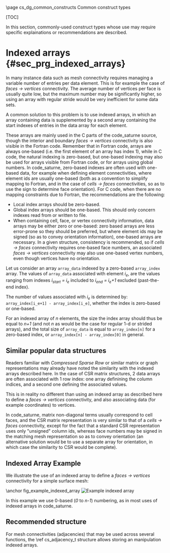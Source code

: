 <!--
  This file is part of code_saturne, a general-purpose CFD tool.

  Copyright (C) 1998-2024 EDF S.A.

  This program is free software; you can redistribute it and/or modify it under
  the terms of the GNU General Public License as published by the Free Software
  Foundation; either version 2 of the License, or (at your option) any later
  version.

  This program is distributed in the hope that it will be useful, but WITHOUT
  ANY WARRANTY; without even the implied warranty of MERCHANTABILITY or FITNESS
  FOR A PARTICULAR PURPOSE.  See the GNU General Public License for more
  details.

  You should have received a copy of the GNU General Public License along with
  this program; if not, write to the Free Software Foundation, Inc., 51 Franklin
  Street, Fifth Floor, Boston, MA 02110-1301, USA.
-->

\page cs_dg_common_constructs Common construct types

[TOC]

In this section, commonly-used construct types whose use may require specific
explainations or recommendations are described.

Indexed arrays {#sec_prg_indexed_arrays}
==============

In many instance data such as mesh connectivity requires managing a variable
number of entries per data element. This is for example the case of
*faces → vertices* connectivity. The average number of vertices
per face is usually quite low, but the maximum number may be significantly
higher, so using an array with regular stride would be very inefficient
for some data sets.

A common solution to this problem is to use indexed arrays, in which an array
containing data is supplemented by a second array containing the start indexes
of entries in the data array for each element.

These arrays are mainly used in the C parts of the code_saturne source, though
the interior and boundary *faces → vertices* connectivity is also
visible in the Fortran code. Remember that in Fortran code, arrays
are always one-based (i.e. the first element of an array has index 1),
while in C code, the natural indexing is zero-based, but one-based
indexing may also be used for arrays visible from Fortran code, or for arrays
using global numbers. In code_saturne, zero-based indexes are often used with
one-based data, for example when defining element connectivities,
where element ids are usually one-based (both as a convention
to simplify mapping to Fortran, and in the case of *cells → faces*
connectivities, so as to use the sign to determine face orientation).
For C code, when there are no mapping constraints due to Fortran,
the recommendations are the following:

- Local index arrays should be zero-based.
- Global index arrays should be one-based. This should only concern
  indexes read from or written to file.
- When containing cell, face, or vertex connectivity information, data
  arrays may be either zero or one-based: zero based arrays are less
  error-prone so they should be preferred, but where element ids may be
  signed (so as to convey orientation information), one-based arrays are
  necessary. In a given structure, consistency is recommended, so if
  *cells → faces* connectivity requires one-based face numbers,
  an associated *faces → vertices* connectivity may also use
  one-based vertex numbers, even though vertices have no orientation.

Let us consider an array `array_data` indexed by a zero-based
`array_index` array. The values of `array_data` associated with
element *i<sub>e</sub>*, are the values ranging from indexes
*i<sub>start</sub> = i<sub>e</sub>* included to
*i<sub>end</sub> = i<sub>e</sub>+1* excluded (past-the-end index).

The number of values associated with *i<sub>e</sub>* is determined by:
`array_index[i_e+1] - array_index[i_e]`, whether the index
is zero-based or one-based.

For an indexed array of *n* elements, the size the index array should thus
be equal to *n+1* (and not *n* as would be the case for regular 1-d or
strided arrays), and the total size of `array_data` is equal to
`array_index[n]` for a zero-based index, or
`array_index[n] - array_index[0]` in general.

Similar popular data structures
-------------------------------

Readers familiar with *Compressed Sparse Row* or similar matrix or
graph representations may already have noted the similarity with
the indexed arrays described here. In the case of CSR matrix structures,
2 data arrays are often associated with 1 row index: one array definining
the column indices, and a second one defining the associated values.

This is in reality no different than using an indexed array as described here
to define a *faces → vertices* connectivity, and also associating
data (for example coordinates) to vertices.

In code_saturne, matrix non-diagonal terms usually correspond to cell faces,
and the CSR matrix representation is very similar to that of a
*cells → faces* connectivity, except for the fact that a
standard CSR representation uses only "unsigned" column ids, whereas
face numbers may be signed in the matching mesh representation so as
to convey orientation (an alternative solution would be to use
a separate array for orientation, in which case the similarity to CSR
would be complete).

Indexed Array Example
---------------------

We illustrate the use of an indexed array to define a *faces → vertices*
connectivity for a simple surface mesh:

\anchor fig_example_indexed_array
![Example indexed array](prog_indexed_array.svg)

In this example we use 0-based (*0* to *n-1*) numbering, as in most
uses of indexed arrays in code_saturne.

Recommended structure
---------------------

For mesh connectivities (adjacencies) that may be used across
several functions, the \ref cs_adjacency_t structure
allows storing an manipulation indexed arrays.


